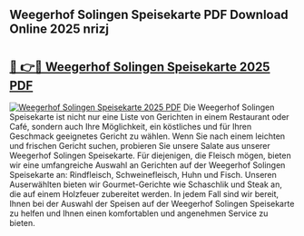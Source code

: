 ## Weegerhof Solingen Speisekarte PDF Download Online 2025 nrizj

# <h2><a href="http://gcboyl.nevu.top/?p=Weegerhof+Solingen+Speisekarte">🔗 👉🔴 Weegerhof Solingen Speisekarte 2025 PDF</a></h2>

[![Weegerhof Solingen Speisekarte 2025 PDF](https://i.imgur.com/dBaPXMq.png)](http://gcboyl.nevu.top/?p=Weegerhof+Solingen+Speisekarte)
Die Weegerhof Solingen Speisekarte ist nicht nur eine Liste von Gerichten in einem Restaurant oder Café, sondern auch Ihre Möglichkeit, ein köstliches und für Ihren Geschmack geeignetes Gericht zu wählen. Wenn Sie nach einem leichten und frischen Gericht suchen, probieren Sie unsere Salate aus unserer Weegerhof Solingen Speisekarte. Für diejenigen, die Fleisch mögen, bieten wir eine umfangreiche Auswahl an Gerichten auf der Weegerhof Solingen Speisekarte an: Rindfleisch, Schweinefleisch, Huhn und Fisch. Unseren Auserwählten bieten wir Gourmet-Gerichte wie Schaschlik und Steak an, die auf einem Holzfeuer zubereitet werden. In jedem Fall sind wir bereit, Ihnen bei der Auswahl der Speisen auf der Weegerhof Solingen Speisekarte zu helfen und Ihnen einen komfortablen und angenehmen Service zu bieten.
